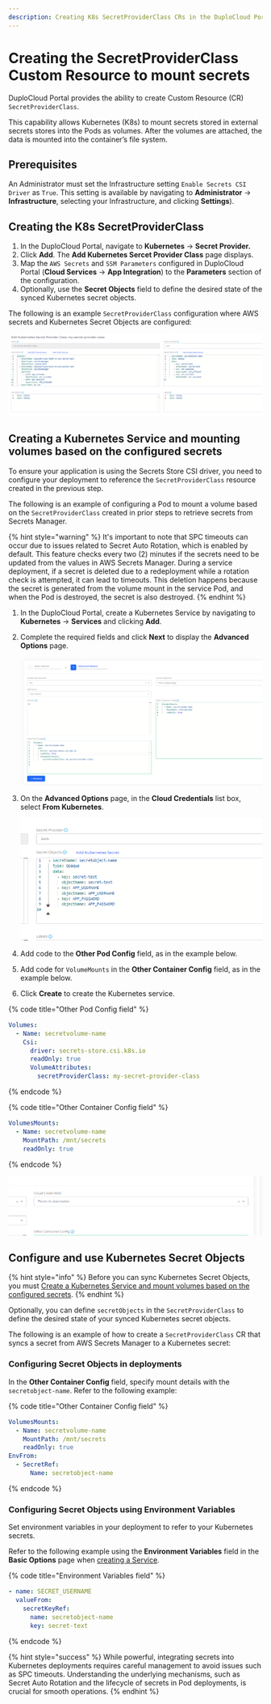 ```yaml
---
description: Creating K8s SecretProviderClass CRs in the DuploCloud Portal
---
```


# Creating the SecretProviderClass Custom Resource to mount secrets

DuploCloud Portal provides the ability to create Custom Resource (CR) `SecretProviderClass`.

This capability allows Kubernetes (K8s) to mount secrets stored in external secrets stores into the Pods as volumes. After the volumes are attached, the data is mounted into the container’s file system.

## Prerequisites

An Administrator must set the Infrastructure setting  `Enable Secrets CSI Driver` as `True`. This setting is available by navigating to **Administrator** -> **Infrastructure**, selecting your Infrastructure, and clicking **Settings**).

## Creating the K8s SecretProviderClass&#x20;

1. In the DuploCloud Portal, navigate to **Kubernetes** -> **Secret Provider.**
2. Click **Add**. The **Add Kubernetes Sercet Provider Class** page displays.
3. Map the `AWS Secrets` and `SSM Parameters` configured in DuploCloud Portal (**Cloud Services** -> **App Integration**) to the **Parameters** section of the configuration.
4. Optionally, use the **Secret Objects** field to define the desired state of the synced Kubernetes secret objects.

The following is an example `SecretProviderClass` configuration where AWS secrets and Kubernetes Secret Objects are configured:

![Kubernetes Secret Provider Class Page](<../../.gitbook/assets/image (50).png>)

## **Creating a Kubernetes Service and mounting** volumes based on the configured secrets

To ensure your application is using the Secrets Store CSI driver, you need to configure your deployment to reference the `SecretProviderClass` resource created in the previous step.

The following is an example of configuring a Pod to mount a volume based on the `SecretProviderClass` created in prior steps to retrieve secrets from Secrets Manager.

{% hint style="warning" %}
It's important to note that SPC timeouts can occur due to issues related to Secret Auto Rotation, which is enabled by default. This feature checks every two (2) minutes if the secrets need to be updated from the values in AWS Secrets Manager. During a service deployment, if a secret is deleted due to a redeployment while a rotation check is attempted, it can lead to timeouts. This deletion happens because the secret is generated from the volume mount in the service Pod, and when the Pod is destroyed, the secret is also destroyed.
{% endhint %}

1. In the DuploCloud Portal, create a Kubernetes Service by navigating to **Kubernetes** -> **Services** and clicking **Add**.&#x20;
2.  Complete the required fields and click **Next** to display the **Advanced Options** page.

    ![Advanced Options Service Page](<../../.gitbook/assets/image (204).png>)


3.  On the **Advanced Options** page, in the **Cloud Credentials** list box, select **From Kubernetes**.

    <div align="left">

    <img src="../../.gitbook/assets/image (335).png" alt="K8s Secret Provider Class Page">

    </div>


4. Add code to the **Other Pod Config** field, as in the example below.
5. Add code for `VolumeMounts` in the **Other Container Config** field, as in the example below.
6. Click **Create** to create the Kubernetes service.

{% code title="Other Pod Config field" %}
```yaml
Volumes:
  - Name: secretvolume-name
    Csi:
      driver: secrets-store.csi.k8s.io
      readOnly: true
      VolumeAttributes:
        secretProviderClass: my-secret-provider-class

```
{% endcode %}

{% code title="Other Container Config field" %}
```yaml
VolumesMounts:
  - Name: secretvolume-name
    MountPath: /mnt/secrets
    readOnly: true

```
{% endcode %}

![Cloud Credentials list box with From Kubernetes selected ](<../../.gitbook/assets/image (226).png>)

## Configure and use Kubernetes Secret Objects

{% hint style="info" %}
Before you can sync Kubernetes Secret Objects, you must [Create a Kubernetes Service and mount volumes based on the configured secrets](adding-secretproviderclass-custom-resource.md#create-a-kubernetes-service-and-mount-volumes-based-on-the-configured-secrets).&#x20;
{% endhint %}

Optionally, you can define `secretObjects` in the `SecretProviderClass` to define the desired state of your synced Kubernetes secret objects.&#x20;

The following is an example of how to create a `SecretProviderClass` CR that syncs a secret from AWS Secrets Manager to a Kubernetes secret:

### Configuring Secret Objects in deployments

In the **Other Container Config** field, specify mount details with the `secretobject-name`. Refer to the following example:

{% code title="Other Container Config field" %}
```yaml
VolumesMounts:
  - Name: secretvolume-name
    MountPath: /mnt/secrets
    readOnly: true
EnvFrom:
  - SecretRef:
      Name: secretobject-name
```
{% endcode %}

### Configuring Secret Objects using Environment Variables

Set environment variables in your deployment to refer to your Kubernetes secrets.

Refer to the following example using the **Environment Variables** field in the **Basic Options** page when [creating a Service](adding-secretproviderclass-custom-resource.md#create-a-kubernetes-service-and-mount-volumes-based-on-the-configured-secrets).

{% code title="Environment Variables field" %}
```yaml
- name: SECRET_USERNAME
  valueFrom:
    secretKeyRef:
      name: secretobject-name
      key: secret-text
```
{% endcode %}

{% hint style="success" %}
While powerful, integrating secrets into Kubernetes deployments requires careful management to avoid issues such as SPC timeouts. Understanding the underlying mechanisms, such as Secret Auto Rotation and the lifecycle of secrets in Pod deployments, is crucial for smooth operations.
{% endhint %}
